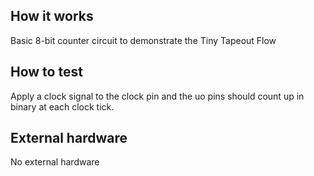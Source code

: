 <!---

This file is used to generate your project datasheet. Please fill in the information below and delete any unused
sections.

You can also include images in this folder and reference them in the markdown. Each image must be less than
512 kb in size, and the combined size of all images must be less than 1 MB.
-->

## How it works
Basic 8-bit counter circuit to demonstrate the Tiny Tapeout Flow

<!---
Documentation for the desk clock project

Simple digital clock, displays hours, minutes, and seconds in either a 24h format.
Since there are not enough output pins to directly drive a 6x
7-segment displays, the data is shifted out over SPI to a MAX7219 in 7-segment mode.
The time can be set using the `hours_set` and `minutes_set` inputs.
If `set_fast` is high, then the the hours or minutes will be incremented at a rate of 5Hz, 
otherwise it will be set at a rate of 2Hz. Note that when setting either the minutes, rolling-over
will not affect the hours setting. If both `hours_set` and `minutes_set` are presssed at the same time
the seconds will be cleared to zero.

A block diagram of the system is shown below.

![](block-diagram.svg)
-->

## How to test
Apply a clock signal to the clock pin and the uo pins should count up in binary at each clock tick.

<!--
How to test the desk clock project

Apply a 5MHz clock to the clock pin and 32.786Khz signal to the refclk pin.
Use the `hours_set` and `minutes_set` pins to set the time.
-->

## External hardware
No external hardware

<!-- 
External hardware for the desk clock project

Connect the BIDIR PMOD to a MAX7219 7-segment display, For reference [Tiny Tapeout SPI](https://tinytapeout.com/specs/pinouts/#spi)
-->

